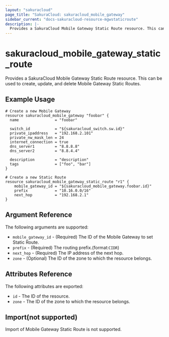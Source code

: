 ```yaml
---
layout: "sakuracloud"
page_title: "SakuraCloud: sakuracloud_mobile_gateway"
sidebar_current: "docs-sakuracloud-resource-mgwstaticroute"
description: |-
  Provides a SakuraCloud Mobile Gateway Static Route resource. This can be used to create and delete Mobile Gateway Static Routes.
---
```


# sakuracloud\_mobile\_gateway\_static\_route

Provides a SakuraCloud Mobile Gateway Static Route resource. This can be used to create, update, and delete Mobile Gateway Static Routes.

## Example Usage

```hcl
# Create a new Mobile Gateway
resource sakuracloud_mobile_gateway "foobar" {
  name                = "foobar"

  switch_id           = "${sakuracloud_switch.sw.id}"
  private_ipaddress   = "192.168.2.101"
  private_nw_mask_len = 24
  internet_connection = true
  dns_server1         = "8.8.8.8"
  dns_server2         = "8.8.4.4" 
  
  description         = "description"
  tags                = ["foo", "bar"]
}

# Create a new Static Route
resource sakuracloud_mobile_gateway_static_route "r1" {
	mobile_gateway_id = "${sakuracloud_mobile_gateway.foobar.id}"
    prefix            = "10.16.0.0/16"
    next_hop          = "192.168.2.1"
}

```

## Argument Reference

The following arguments are supported:

* `mobile_gateway_id` - (Required) The ID of the Mobile Gateway to set Static Route.
* `prefix` - (Required) The routing prefix.(format:`CIDR`)
* `next_hop` - (Required) The IP address of the next hop.
* `zone` - (Optional) The ID of the zone to which the resource belongs.

## Attributes Reference

The following attributes are exported:

* `id` - The ID of the resource.
* `zone` - The ID of the zone to which the resource belongs.

## Import(not supported)

Import of Mobile Gateway Static Route is not supported.
